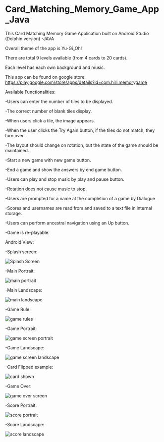 # Card_Matching_Memory_Game_App_Java

This Card Matching Memory Game Application built on Android Studio (Dolphin version) -JAVA

Overall theme of the app is Yu-Gi_Oh!

There are total 9 levels available (from 4 cards to 20 cards).

Each level has each own background and music.

This app can be found on google store: https://play.google.com/store/apps/details?id=com.hiri.memorygame

Available Functionalities:

-Users can enter the number of tiles to be displayed.

-The correct number of blank tiles display.

-When users click a tile, the image appears.

-When the user clicks the Try Again button, if the tiles do not match, they turn over.

-The layout should change on rotation, but the state of the game should be maintained.

-Start a new game with new game button.

-End a game and show the answers by end game button.

-Users can play and stop music by play and pause button.

-Rotation does not cause music to stop.

-Users are prompted for a name at the completion of a game by Dialogue

-Scores and usernames are read from and saved to a text file in internal storage.

-Users can perform ancestral navigation using an Up button.

-Game is re-playable.

Android View:

-Splash screen:

![Splash Screen](https://user-images.githubusercontent.com/98497929/208174246-98c4f5d0-1cb1-4535-b2d7-4376baebc627.PNG)

-Main Portrait:

![main portrait](https://user-images.githubusercontent.com/98497929/208174263-dc656677-4017-4bfe-9ec0-88797322ca34.PNG)

-Main Landscape:

![main landscape](https://user-images.githubusercontent.com/98497929/208174321-9dd58116-c572-44ed-98f7-fa4320cd4687.PNG)

-Game Rule:

![game rules](https://user-images.githubusercontent.com/98497929/208174393-8cfacc53-18f0-4de2-8bd9-a5c0baa674be.PNG)

-Game Portrait:

![game screen portrait](https://user-images.githubusercontent.com/98497929/208174432-96851b3b-fd6e-40fa-86c5-a00618283c73.PNG)

-Game Landscape:

![game screen landscape](https://user-images.githubusercontent.com/98497929/208174462-7cebb80e-1831-4a64-a1e5-fb9dd93e1797.PNG)

-Card Flipped example:

![card shown](https://user-images.githubusercontent.com/98497929/208174511-832ab04f-d9f3-4f71-8e8f-e31b7bc401bf.PNG)

-Game Over:

![game over screen](https://user-images.githubusercontent.com/98497929/208174558-7f80d2e7-d7c5-4a6a-98ad-d9e9bd10da4d.PNG)

-Score Portrait:

![score portrait](https://user-images.githubusercontent.com/98497929/208174600-db0338ca-6882-477b-9d94-aaf8a2a5239f.PNG)

-Score Landscape:

![score landscape](https://user-images.githubusercontent.com/98497929/208174624-8a1a59d1-3ffa-4eb4-823e-e47510c568ed.PNG)












